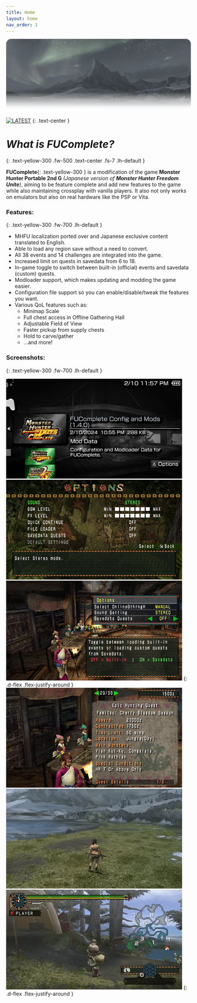 ```yaml
---
title: Home
layout: home
nav_order: 1
---
```

![PatchLogo](/assets/images/landing_head.png)

[![LATEST](https://img.shields.io/github/v/release/FUComplete/Patch?style=for-the-badge&logo=github&logoColor=ffffff&label=Download%20Latest&color=e7af06)](https://github.com/FUComplete/Patch/releases/latest)
{: .text-center }

# *What is FUComplete?*
{: .text-yellow-300 .fw-500 .text-center .fs-7 .lh-default }

**FUComplete**{: .text-yellow-300 } is a modification of the game **Monster Hunter Portable 2nd G** *(Japanese version of **Monster Hunter Freedom Unite**)*, aiming to be feature complete and add new features to the game while also maintaining crossplay with vanilla players. It also not only works on emulators but also on real hardware like the PSP or Vita.

### Features:
{: .text-yellow-300 .fw-700 .lh-default }

* MHFU localization ported over and Japanese exclusive content translated to English.
* Able to load any region save without a need to convert.
* All 38 events and 14 challenges are integrated into the game.
* Increased limit on quests in savedata from 6 to 18.
* In-game toggle to switch between built-in (official) events and savedata (custom) quests.
* Modloader support, which makes updating and modding the game easier.
* Configuration file support so you can enable/disable/tweak the features you want.
* Various QoL features such as:
  - Minimap Scale
  - Full chest access in Offline Gathering Hall
  - Adjustable Field of View
  - Faster pickup from supply chests
  - Hold to carve/gather
  - ...and more!

### Screenshots:
{: .text-yellow-300 .fw-700 .lh-default }

<!-- ![](./assets/images/mod_savedata.png)![](./assets/images/mod_savedata.png)![](./assets/images/mod_savedata.png)
{: .d-flex .flex-justify-around .d-inline } -->

<a href="/assets/images/mod_savedata.png"><img src="/assets/images/mod_savedata.png"></a>
<a href="/assets/images/options_menu.png"><img src="/assets/images/options_menu.png"></a>
<a href="/assets/images/quest_toggle.png"><img src="/assets/images/quest_toggle.png"></a>
{: .d-flex .flex-justify-around }
<a href="/assets/images/jdlc_quest.png"><img src="/assets/images/jdlc_quest.png"></a>
<a href="/assets/images/FoV.webp"><img src="/assets/images/FoV-smaller.webp"></a>
<a href="/assets/images/Minimap.webp"><img src="/assets/images/Minimap-smaller.webp"></a>
{: .d-flex .flex-justify-around }

<!-- ---

# *What's Changed?*
{: .text-yellow-300 .fw-500 .text-center .fs-7 .lh-default }

### <ins>FUCTool:</ins>

A new program called `FUCTool` is bundled with the patch to handle various aspects such as patching, updating the configuration file, setting up file replacer and injecting quests. To know more on how to use it please see the [FUCTool](https://github.com/FUComplete/FUCTool) repo.

### <ins>Configuration:</ins>

`CONFIG.BIN` is the configuration file loaded by the game to set specific features of the patch, these options are:

* File replacer
* Save region
* True raw/element/status display
* Dos audio
* Field of view (FoV)
* Vertical snap start position
* Minimap scale
* Hunting Horn tweak
* Early kill Lao/Shen (Fortress)
* Guildhall Full Chest (Offline)
* Guildhall Drink Buff

### <ins>File Replacer:</ins>

File replacer, as its name implies, lets you replace individual files in the game that are stored in `ms0:/PSP/SAVEDATA/FUCDAT/NATIVEPSP`. Think of it like MHWs `nativePC` implementation.

Please refer to the [FUCTool](https://github.com/FUComplete/FUCTool) repo for more information on how to set it up.

### <ins>Changes:</ins>

_**Quality of Life**_
* The 38 events and 14 challenges are now built into the game. Savedata quest store limit has been raised to 18, up from 6.
* The option to toggle Data Install now has a new function: It now switches between the integrated event quests and any quests added to Savedata.
* The option to toggle Background Loading now has a new function: Can turn ON/OFF File Replacer.
* All Bonus DLC are enabled by default.
* Easily switch between what region save to load ***(optional/config)***.
* Auto equipment previews in shops enabled by default without the requirement of a data install.
* Faster pickup speed from supply chests.
* Able to buy in bulk to chest the Binoculars, Powercharm, Armorcharm and BBQ Spit. Useful for decoration crafting.
* You can now change your equipment in the Gathering Hall ***(optional/config)***.
* Status display settings (the settings for enabling/disabling HUD in quest) are now persistent between quests.
* Guildhall table now has a "drink buff" - This means you can get a quick boost to Health and Stamina without leaving the Gathering Hall, based on how many Felyne Chefs you have working in your kitchen. Press 'Circle' to activate while sitting at the table ***(optional/config)***.
  - For each active chef in your kitchen, receive +10 max HP (max +50 at 5 chefs).
  - For 1-4 active chefs in your kitchen, receive +25 max Stamina (max +50 at 5 chefs).
* Display true raw/element/status of weapons ***(optional/config)***.
* Adjust field of view value ***(optional/config)***.
* Set starting vertical camera position ***(optional/config)***.
* Adjust minimap scale ***(optional/config)***.
* Able to gather/carve continuously by holding the button.

_**Gameplay/Mechanic**_
* Any quest with Lao-Shan Lung, Ash Lao-Shan Lung or Shen Gaoren on Fortress have their HP thresholds removed, allowing for a pre area 5 kill. ***(optional/config)***
* Hunting Horn tweaks ***(optional/config)*** rework the weapon slightly to make it more approachable and rebuff it back to P2/F2 levels.
  - Note mechanics work similar to Frontier, where notes only clear if you sheath your weapon or have a forced sheathed interaction.
  - Left and right swing MV/KO values increased to match P2/F2 values. 31 MV and 18 KO, up from 27 MV and 15 KO.
  - Hilt jab poke attack now does cutting damage instead of impact.
  
_**General/Other**_
* Fixed various localization errors and updated menus to match.
* Increased draw distance of NPCs in village.
* Adjusted item wheel to match FU
* Sharpness indicator and glow now uniform and fixed.
* Fixed draw region of the "!" sprite to display properly.
* Felyne on guildcard no longer has melynx ears.
* Bowgun shells in HUD are now correctly aligned.
* Guildcard elements fixed to avoid string overflows and better alignment.
* Guildhall Shop NPC position fixed, feet no longer clip through the floor and now has a shadow.
* Wandering Chef NPC position fixed, no longer floats in the air and is more visible on game start.
* Dummied strings for non-monsters now display properly when using HPD hack.
* ICON0 updated so you can easily tell the difference between patched/unpatched.
* Use Dos battle themes instead of the default ones ***(optional/config)***. -->
